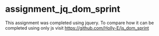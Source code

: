 assignment_jq_dom_sprint
========================

This assignment was completed using jquery. To compare how it can be completed using only js visit https://github.com/Holly-E/js_dom_sprint
